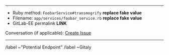 ------

- Ruby method: `FoobarService#transmogrify` **replace fake value**
- Filename: `app/services/foobar_service.rb` **replace fake value**
- GitLab-EE permalink **LINK**

Conversation (if applicable): [Create Issue](https://gitlab.com/gitlab-org/gitaly/issues/new?issuable_template=Conversation_Migration)

------

/label ~"Potential Endpoint"
/label ~Gitaly
